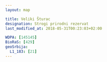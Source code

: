 ```yaml
---
layout: map

title: Veliki Šturac
designation: Strogi prirodni rezervat
last_modified_at: 2018-05-31T00:23:03+02:00

WDPA: [145145]
BioRaS: [429]
geoSrbija:
  L1_183: [21]
---
```

